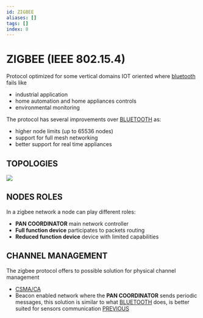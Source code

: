 ```yaml
---
id: ZIGBEE
aliases: []
tags: []
index: 8
---
```


# ZIGBEE (IEEE 802.15.4)

Protocol optimized for some vertical domains IOT oriented where [bluetooth](BLUETOOTH.md) fails like

- industrial application
- home automation and home appliances controls
- environmental monitoring

The protocol has several improvements over [BLUETOOTH](BLUETOOTH.md) as:

- higher node limits (up to 65536 nodes)
- support for full mesh networking
- better support for real time appliances

## TOPOLOGIES

![](Pasted%20image%2020240321144834.png)

## NODES ROLES

In a zigbee network a node can play different roles:

- **PAN COORDINATOR** main network controller
- **Full function device** participates to packets routing
- **Reduced function device** device with limited capabilities

## CHANNEL MANAGEMENT

The zigbee protocol offers to possible solution for physical channel management

- [CSMA/CA](CSMA.md#CSMA/CA%20VARIANT)
- Beacon enabled network where the **PAN COORDINATOR** sends periodic messages, this solution is similar to what [BLUETOOTH](BLUETOOTH.md) does, is better suited for sensors communication
[PREVIOUS](BLUETOOTH.md)
